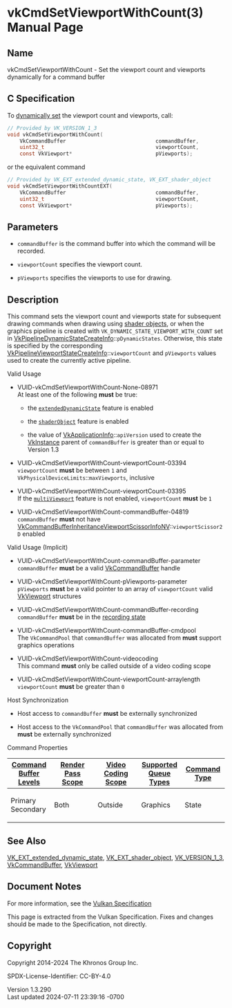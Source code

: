# vkCmdSetViewportWithCount(3) Manual Page

## Name

vkCmdSetViewportWithCount - Set the viewport count and viewports
dynamically for a command buffer



## <a href="#_c_specification" class="anchor"></a>C Specification

To <a
href="https://registry.khronos.org/vulkan/specs/1.3-extensions/html/vkspec.html#pipelines-dynamic-state"
target="_blank" rel="noopener">dynamically set</a> the viewport count
and viewports, call:

``` c
// Provided by VK_VERSION_1_3
void vkCmdSetViewportWithCount(
    VkCommandBuffer                             commandBuffer,
    uint32_t                                    viewportCount,
    const VkViewport*                           pViewports);
```

or the equivalent command

``` c
// Provided by VK_EXT_extended_dynamic_state, VK_EXT_shader_object
void vkCmdSetViewportWithCountEXT(
    VkCommandBuffer                             commandBuffer,
    uint32_t                                    viewportCount,
    const VkViewport*                           pViewports);
```

## <a href="#_parameters" class="anchor"></a>Parameters

- `commandBuffer` is the command buffer into which the command will be
  recorded.

- `viewportCount` specifies the viewport count.

- `pViewports` specifies the viewports to use for drawing.

## <a href="#_description" class="anchor"></a>Description

This command sets the viewport count and viewports state for subsequent
drawing commands when drawing using <a
href="https://registry.khronos.org/vulkan/specs/1.3-extensions/html/vkspec.html#shaders-objects"
target="_blank" rel="noopener">shader objects</a>, or when the graphics
pipeline is created with `VK_DYNAMIC_STATE_VIEWPORT_WITH_COUNT` set in
[VkPipelineDynamicStateCreateInfo](https://registry.khronos.org/vulkan/specs/1.3-extensions/man/html/VkPipelineDynamicStateCreateInfo.html)::`pDynamicStates`.
Otherwise, this state is specified by the corresponding
[VkPipelineViewportStateCreateInfo](https://registry.khronos.org/vulkan/specs/1.3-extensions/man/html/VkPipelineViewportStateCreateInfo.html)::`viewportCount`
and `pViewports` values used to create the currently active pipeline.

Valid Usage

- <a href="#VUID-vkCmdSetViewportWithCount-None-08971"
  id="VUID-vkCmdSetViewportWithCount-None-08971"></a>
  VUID-vkCmdSetViewportWithCount-None-08971  
  At least one of the following **must** be true:

  - the [`extendedDynamicState`](#features-extendedDynamicState) feature
    is enabled

  - the [`shaderObject`](#features-shaderObject) feature is enabled

  - the value of
    [VkApplicationInfo](https://registry.khronos.org/vulkan/specs/1.3-extensions/man/html/VkApplicationInfo.html)::`apiVersion` used to
    create the [VkInstance](https://registry.khronos.org/vulkan/specs/1.3-extensions/man/html/VkInstance.html) parent of `commandBuffer`
    is greater than or equal to Version 1.3

- <a href="#VUID-vkCmdSetViewportWithCount-viewportCount-03394"
  id="VUID-vkCmdSetViewportWithCount-viewportCount-03394"></a>
  VUID-vkCmdSetViewportWithCount-viewportCount-03394  
  `viewportCount` **must** be between `1` and
  `VkPhysicalDeviceLimits`::`maxViewports`, inclusive

- <a href="#VUID-vkCmdSetViewportWithCount-viewportCount-03395"
  id="VUID-vkCmdSetViewportWithCount-viewportCount-03395"></a>
  VUID-vkCmdSetViewportWithCount-viewportCount-03395  
  If the <a
  href="https://registry.khronos.org/vulkan/specs/1.3-extensions/html/vkspec.html#features-multiViewport"
  target="_blank" rel="noopener"><code>multiViewport</code></a> feature
  is not enabled, `viewportCount` **must** be `1`

- <a href="#VUID-vkCmdSetViewportWithCount-commandBuffer-04819"
  id="VUID-vkCmdSetViewportWithCount-commandBuffer-04819"></a>
  VUID-vkCmdSetViewportWithCount-commandBuffer-04819  
  `commandBuffer` **must** not have
  [VkCommandBufferInheritanceViewportScissorInfoNV](https://registry.khronos.org/vulkan/specs/1.3-extensions/man/html/VkCommandBufferInheritanceViewportScissorInfoNV.html)::`viewportScissor2D`
  enabled

Valid Usage (Implicit)

- <a href="#VUID-vkCmdSetViewportWithCount-commandBuffer-parameter"
  id="VUID-vkCmdSetViewportWithCount-commandBuffer-parameter"></a>
  VUID-vkCmdSetViewportWithCount-commandBuffer-parameter  
  `commandBuffer` **must** be a valid
  [VkCommandBuffer](https://registry.khronos.org/vulkan/specs/1.3-extensions/man/html/VkCommandBuffer.html) handle

- <a href="#VUID-vkCmdSetViewportWithCount-pViewports-parameter"
  id="VUID-vkCmdSetViewportWithCount-pViewports-parameter"></a>
  VUID-vkCmdSetViewportWithCount-pViewports-parameter  
  `pViewports` **must** be a valid pointer to an array of
  `viewportCount` valid [VkViewport](https://registry.khronos.org/vulkan/specs/1.3-extensions/man/html/VkViewport.html) structures

- <a href="#VUID-vkCmdSetViewportWithCount-commandBuffer-recording"
  id="VUID-vkCmdSetViewportWithCount-commandBuffer-recording"></a>
  VUID-vkCmdSetViewportWithCount-commandBuffer-recording  
  `commandBuffer` **must** be in the [recording
  state](#commandbuffers-lifecycle)

- <a href="#VUID-vkCmdSetViewportWithCount-commandBuffer-cmdpool"
  id="VUID-vkCmdSetViewportWithCount-commandBuffer-cmdpool"></a>
  VUID-vkCmdSetViewportWithCount-commandBuffer-cmdpool  
  The `VkCommandPool` that `commandBuffer` was allocated from **must**
  support graphics operations

- <a href="#VUID-vkCmdSetViewportWithCount-videocoding"
  id="VUID-vkCmdSetViewportWithCount-videocoding"></a>
  VUID-vkCmdSetViewportWithCount-videocoding  
  This command **must** only be called outside of a video coding scope

- <a href="#VUID-vkCmdSetViewportWithCount-viewportCount-arraylength"
  id="VUID-vkCmdSetViewportWithCount-viewportCount-arraylength"></a>
  VUID-vkCmdSetViewportWithCount-viewportCount-arraylength  
  `viewportCount` **must** be greater than `0`

Host Synchronization

- Host access to `commandBuffer` **must** be externally synchronized

- Host access to the `VkCommandPool` that `commandBuffer` was allocated
  from **must** be externally synchronized

Command Properties

<table class="tableblock frame-all grid-all stretch">
<colgroup>
<col style="width: 20%" />
<col style="width: 20%" />
<col style="width: 20%" />
<col style="width: 20%" />
<col style="width: 20%" />
</colgroup>
<thead>
<tr>
<th class="tableblock halign-left valign-top"><a
href="#VkCommandBufferLevel">Command Buffer Levels</a></th>
<th class="tableblock halign-left valign-top"><a
href="#vkCmdBeginRenderPass">Render Pass Scope</a></th>
<th class="tableblock halign-left valign-top"><a
href="#vkCmdBeginVideoCodingKHR">Video Coding Scope</a></th>
<th class="tableblock halign-left valign-top"><a
href="#VkQueueFlagBits">Supported Queue Types</a></th>
<th class="tableblock halign-left valign-top"><a
href="#fundamentals-queueoperation-command-types">Command Type</a></th>
</tr>
</thead>
<tbody>
<tr>
<td class="tableblock halign-left valign-top"><p>Primary<br />
Secondary</p></td>
<td class="tableblock halign-left valign-top"><p>Both</p></td>
<td class="tableblock halign-left valign-top"><p>Outside</p></td>
<td class="tableblock halign-left valign-top"><p>Graphics</p></td>
<td class="tableblock halign-left valign-top"><p>State</p></td>
</tr>
</tbody>
</table>

## <a href="#_see_also" class="anchor"></a>See Also

[VK_EXT_extended_dynamic_state](https://registry.khronos.org/vulkan/specs/1.3-extensions/man/html/VK_EXT_extended_dynamic_state.html),
[VK_EXT_shader_object](https://registry.khronos.org/vulkan/specs/1.3-extensions/man/html/VK_EXT_shader_object.html),
[VK_VERSION_1_3](https://registry.khronos.org/vulkan/specs/1.3-extensions/man/html/VK_VERSION_1_3.html),
[VkCommandBuffer](https://registry.khronos.org/vulkan/specs/1.3-extensions/man/html/VkCommandBuffer.html), [VkViewport](https://registry.khronos.org/vulkan/specs/1.3-extensions/man/html/VkViewport.html)

## <a href="#_document_notes" class="anchor"></a>Document Notes

For more information, see the <a
href="https://registry.khronos.org/vulkan/specs/1.3-extensions/html/vkspec.html#vkCmdSetViewportWithCount"
target="_blank" rel="noopener">Vulkan Specification</a>

This page is extracted from the Vulkan Specification. Fixes and changes
should be made to the Specification, not directly.

## <a href="#_copyright" class="anchor"></a>Copyright

Copyright 2014-2024 The Khronos Group Inc.

SPDX-License-Identifier: CC-BY-4.0

Version 1.3.290  
Last updated 2024-07-11 23:39:16 -0700

